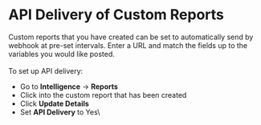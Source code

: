 # API Delivery of Custom Reports

Custom reports that you have created can be set to automatically send by webhook at pre-set intervals. Enter a URL and match the fields up to the variables you would like posted.\
\
To set up API delivery:

* Go to **Intelligence** -> **Reports**
* Click into the custom report that has been created
* Click **Update Details**
* Set **API Delivery** to Yes\
